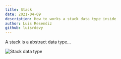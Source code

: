 ```yaml
---
title: Stack
date: 2021-04-09
description: How to works a stack data type inside
author: Luis Resendiz
github: luisrdevy
---
```


A stack is a abstract data type...

![Stack data type](./images/stack001.png)